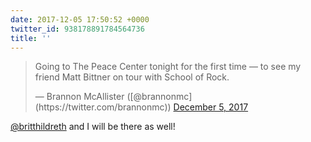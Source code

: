 ```yaml
---
date: 2017-12-05 17:50:52 +0000
twitter_id: 938178891784564736
title: ''
---
```


<blockquote class="twitter-tweet"><p lang="en" dir="ltr">Going to The Peace Center tonight for the first time — to see my friend Matt Bittner on tour with School of Rock.</p>&mdash; Brannon McAllister ([@brannonmc](https://twitter.com/brannonmc)) <a href="https://twitter.com/brannonmc/status/938178413344575488?ref_src=twsrc%5Etfw">December 5, 2017</a></blockquote>
<script async src="https://platform.twitter.com/widgets.js" charset="utf-8"></script>

[@britthildreth](https://twitter.com/britthildreth) and I will be there as well!
